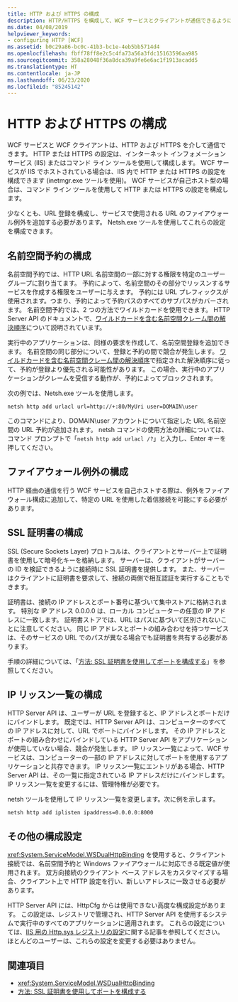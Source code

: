 ```yaml
---
title: HTTP および HTTPS の構成
description: HTTP/HTTPS を構成して、WCF サービスとクライアントが通信できるようにする方法について説明します。 Netsh.exe を使用して、URL の登録とファイアウォールの例外を構成します。
ms.date: 04/08/2019
helpviewer_keywords:
- configuring HTTP [WCF]
ms.assetid: b0c29a86-bc0c-41b3-bc1e-4eb5bb5714d4
ms.openlocfilehash: fbff78ff8e2c5c4fa73a56a3fdc15163596aa985
ms.sourcegitcommit: 358a28048f36a8dca39a9fe6e6ac1f1913acadd5
ms.translationtype: HT
ms.contentlocale: ja-JP
ms.lasthandoff: 06/23/2020
ms.locfileid: "85245142"
---
```

# <a name="configuring-http-and-https"></a>HTTP および HTTPS の構成

WCF サービスと WCF クライアントは、HTTP および HTTPS を介して通信できます。 HTTP または HTTPS の設定は、インターネット インフォメーション サービス (IIS) またはコマンド ライン ツールを使用して構成します。 WCF サービスが IIS でホストされている場合は、IIS 内で HTTP または HTTPS の設定を構成できます (inetmgr.exe ツールを使用)。 WCF サービスが自己ホスト型の場合は、コマンド ライン ツールを使用して HTTP または HTTPS の設定を構成します。

少なくとも、URL 登録を構成し、サービスで使用される URL のファイアウォール例外を追加する必要があります。 Netsh.exe ツールを使用してこれらの設定を構成できます。

## <a name="configuring-namespace-reservations"></a>名前空間予約の構成

名前空間予約では、HTTP URL 名前空間の一部に対する権限を特定のユーザー グループに割り当てます。 予約によって、名前空間のその部分でリッスンするサービスを作成する権限をユーザーに与えます。 予約には URL プレフィックスが使用されます。つまり、予約によって予約パスのすべてのサブパスがカバーされます。 名前空間予約では、2 つの方法でワイルドカードを使用できます。 HTTP Server API のドキュメントで、[ワイルドカードを含む名前空間クレーム間の解決順序](/windows/desktop/Http/routing-incoming-requests)について説明されています。

実行中のアプリケーションは、同様の要求を作成して、名前空間登録を追加できます。 名前空間の同じ部分について、登録と予約の間で競合が発生します。 [ワイルドカードを含む名前空間クレーム間の解決順序](/windows/desktop/Http/routing-incoming-requests)で指定された解決順序に従って、予約が登録より優先される可能性があります。 この場合、実行中のアプリケーションがクレームを受信する動作が、予約によってブロックされます。

次の例では、Netsh.exe ツールを使用します。

```console
netsh http add urlacl url=http://+:80/MyUri user=DOMAIN\user
```

このコマンドにより、DOMAIN\user アカウントについて指定した URL 名前空間の URL 予約が追加されます。 netsh コマンドの使用方法の詳細については、コマンド プロンプトで「`netsh http add urlacl /?`」と入力し、Enter キーを押してください。

## <a name="configuring-a-firewall-exception"></a>ファイアウォール例外の構成

HTTP 経由の通信を行う WCF サービスを自己ホストする際は、例外をファイアウォール構成に追加して、特定の URL を使用した着信接続を可能にする必要があります。

## <a name="configuring-ssl-certificates"></a>SSL 証明書の構成

SSL (Secure Sockets Layer) プロトコルは、クライアントとサーバー上で証明書を使用して暗号化キーを格納します。 サーバーは、クライアントがサーバーの ID を検証できるように接続時に SSL 証明書を提供します。 また、サーバーはクライアントに証明書を要求して、接続の両側で相互認証を実行することもできます。

証明書は、接続の IP アドレスとポート番号に基づいて集中ストアに格納されます。 特別な IP アドレス 0.0.0.0 は、ローカル コンピューターの任意の IP アドレスに一致します。 証明書ストアでは、URL はパスに基づいて区別されないことに注意してください。 同じ IP アドレスとポートの組み合わせを持つサービスは、そのサービスの URL でのパスが異なる場合でも証明書を共有する必要があります。

手順の詳細については、「[方法: SSL 証明書を使用してポートを構成する](how-to-configure-a-port-with-an-ssl-certificate.md)」を参照してください。

## <a name="configuring-the-ip-listen-list"></a>IP リッスン一覧の構成

HTTP Server API は、ユーザーが URL を登録すると、IP アドレスとポートだけにバインドします。 既定では、HTTP Server API は、コンピューターのすべての IP アドレスに対して、URL でポートにバインドします。 その IP アドレスとポートの組み合わせにバインドしている HTTP Server API をアプリケーションが使用していない場合、競合が発生します。 IP リッスン一覧によって、WCF サービスは、コンピューターの一部の IP アドレスに対してポートを使用するアプリケーションと共存できます。 IP リッスン一覧にエントリがある場合、HTTP Server API は、その一覧に指定されている IP アドレスだけにバインドします。 IP リッスン一覧を変更するには、管理特権が必要です。

netsh ツールを使用して IP リッスン一覧を変更します。次に例を示します。

```console
netsh http add iplisten ipaddress=0.0.0.0:8000
```

## <a name="other-configuration-settings"></a>その他の構成設定

<xref:System.ServiceModel.WSDualHttpBinding> を使用すると、クライアント接続では、名前空間予約と Windows ファイアウォールに対応できる既定値が使用されます。 双方向接続のクライアント ベース アドレスをカスタマイズする場合、クライアント上で HTTP 設定を行い、新しいアドレスに一致させる必要があります。

HTTP Server API には、HttpCfg からは使用できない高度な構成設定があります。 この設定は、レジストリで管理され、HTTP Server API を使用するシステムで実行中のすべてのアプリケーションに適用されます。 これらの設定については、[IIS 用の Http.sys レジストリの設定](https://support.microsoft.com/help/820129/http-sys-registry-settings-for-windows)に関する記事を参照してください。 ほとんどのユーザーは、これらの設定を変更する必要はありません。

## <a name="see-also"></a>関連項目

- <xref:System.ServiceModel.WSDualHttpBinding>
- [方法: SSL 証明書を使用してポートを構成する](how-to-configure-a-port-with-an-ssl-certificate.md)
